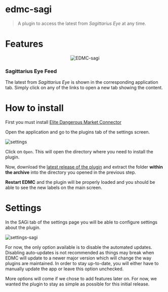 # edmc-sagi

> A plugin to access the latest from *Sagittarius Eye* at any time.

# Features

<p align="center">
  <img src="https://i.imgur.com/r2gTFA2.png" alt="EDMC-sagi">
</p>

### Sagittarius Eye Feed

The latest from *Sagittarius Eye* is shown in the corresponding application tab.
Simply click on any of the links to open a new tab showing the content.

# How to install

First you must install [Elite Dangerous Market Connector](https://github.com/Marginal/EDMarketConnector/blob/master/README.md)

Open the application and go to the plugins tab of the settings screen.

![settings](https://i.imgur.com/m5I32ob.png)

Click on `Open`. This will open the directory where you need to install the plugin.

Now, download the [latest release of the plugin](https://github.com/sagittarius-eye/edmc-sagi/releases/latest) and extract the folder **within the archive** into the directory you opened in the previous step.

**Restart EDMC** and the plugin will be properly loaded and you should be able to see the new labels on the main screen.

# Settings

In the SAGi tab of the settings page you will be able to configure settings about the plugin.

![settings-sagi](https://i.imgur.com/FdSUYLI.png)

For now, the only option available is to disable the automated updates. 
Disabling auto-updates is not recommended as things may break when EDMC will update to a newer major version
which will change the way plugins are maintained. In order to stay up-to-date, you will either have to manually update the app
or leave this option unchecked.

More options will come if we chose to add features later on. For now, we wanted the plugin to stay as simple as possible for this initial release.
